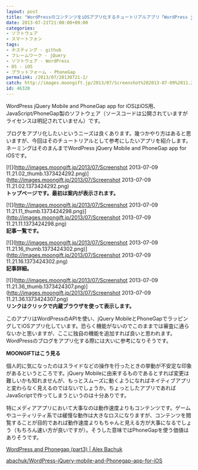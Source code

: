 ```yaml
---
layout: post
title: "WordPressのコンテンツをiOSアプリ化するチュートリアルアプリ「WordPress jQuery Mobile and PhoneGap app for iOS」"
date: 2013-07-21T21:00:00+09:00
categories:
- ソフトウェア
- スマートフォン
tags: 
- ホスティング - github
- フレームワーク - jQuery
- ソフトウェア - WordPress
- OS - iOS
- プラットフォーム - PhoneGap
permalink: /2013/07/20130721-2/
catch: http://images.moongift.jp/2013/07/Screenshot%202013-07-09%2011.21.16_thumb.1373424302.png
id: 46320
---
```

WordPress jQuery Mobile and PhoneGap app for iOSはiOS用、JavaScript/PhoneGap製のソフトウェア（ソースコードは公開されていますがライセンスは明記されていません）です。

  
  

ブログをアプリ化したいというニーズは良くあります。幾つかやり方はあると思いますが、今回はそのチュートリアルとして参考にしたいアプリを紹介します。ネーミングはそのまんまでWordPress jQuery Mobile and PhoneGap app for iOSです。

  

[![](http://images.moongift.jp/2013/07/Screenshot 2013-07-09 11.21.02_thumb.1373424292.png)](http://images.moongift.jp/2013/07/Screenshot 2013-07-09 11.21.02.1373424292.png)  
**トップページです。最初は案内が表示されます。**

  

[![](http://images.moongift.jp/2013/07/Screenshot 2013-07-09 11.21.11_thumb.1373424298.png)](http://images.moongift.jp/2013/07/Screenshot 2013-07-09 11.21.11.1373424298.png)  
**記事一覧です。**

  

[![](http://images.moongift.jp/2013/07/Screenshot 2013-07-09 11.21.16_thumb.1373424302.png)](http://images.moongift.jp/2013/07/Screenshot 2013-07-09 11.21.16.1373424302.png)  
**記事詳細。**

  

[![](http://images.moongift.jp/2013/07/Screenshot 2013-07-09 11.21.36_thumb.1373424307.png)](http://images.moongift.jp/2013/07/Screenshot 2013-07-09 11.21.36.1373424307.png)  
**リンクはクリックで内蔵ブラウザを使って表示します。**

  

このアプリはWordPressのAPIを使い、jQuery MobileとPhoneGapでラッピングしてiOSアプリ化しています。恐らく機能がないのでこのままでは審査に通らないかと思いますが、ここに独自の機能を追加すれば良いと思われます。WordPressのブログをアプリ化する際には大いに参考になりそうです。

  
  
  

**MOONGIFTはこう見る**

  

個人的に気になったのはスライドなどの操作を行ったときの挙動が不安定な印象があるというところです。jQuery Mobileに由来するものであるとすれば変更は難しいかも知れませんが、もっとスムーズに動くようになればネイティブアプリと変わらなく見えるのではないでしょうか。ちょっとしたアプリであればJavaScriptで作ってしまうというのは十分ありです。

  

特にメディアアプリにおいて大事なのは動作速度よりもコンテンツです。ゲームやユーティリティ系では緩慢な動作は大きなロスになりますが、コンテンツを閲覧することが目的であれば動作速度よりもちゃんと見える方が大事になるでしょう（もちろん速い方が良いですが）。そうした意味ではPhoneGapを使う価値はありそうです。

  

[WordPress and Phonegap (part3) | Alex Bachuk](http://alexbachuk.com/wordpress-and-phonegap-part3/)

  
  

[abachuk/WordPress-jQuery-mobile-and-Phonegap-app-for-iOS](https://github.com/abachuk/WordPress-jQuery-mobile-and-Phonegap-app-for-iOS)

